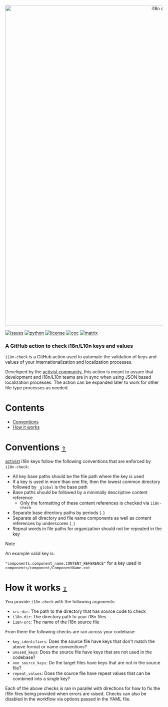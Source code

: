<div align="center">
  <a href="https://github.com/activist-org/i18n-check-action"><img src="https://raw.githubusercontent.com/activist-org/i18n-check-action/main/.github/resources/i18nCheckGitHubBanner.png" width=1024 alt="i18n check logo"></a>
</div>

[![issues](https://img.shields.io/github/issues/activist-org/i18n-check-action?label=%20&logo=github)](https://github.com/activist-org/i18n-check-action/issues)
[![python](https://img.shields.io/badge/Python-4B8BBE.svg?logo=python&logoColor=ffffff)](https://github.com/activist-org/i18n-check-action/blob/main/CONTRIBUTING.md)
[![license](https://img.shields.io/github/license/activist-org/i18n-check-action.svg?label=%20)](https://github.com/activist-org/i18n-check-action/blob/main/LICENSE.txt)
[![coc](https://img.shields.io/badge/Contributor%20Covenant-ff69b4.svg)](https://github.com/activist-org/i18n-check-action/blob/main/.github/CODE_OF_CONDUCT.md)
[![matrix](https://img.shields.io/badge/Matrix-000000.svg?logo=matrix&logoColor=ffffff)](https://matrix.to/#/#activist_community:matrix.org)

### A GitHub action to check i18n/L10n keys and values

`i18n-check` is a GitHub action used to automate the validation of keys and values of your internationalization and localization processes.

Developed by the [activist community](https://github.com/activist-org), this action is meant to assure that development and i18n/L10n teams are in sync when using JSON based localization processes. The action can be expanded later to work for other file type processes as needed.

<a id="contents"></a>

# **Contents**

- [Conventions](#contentions)
- [How it works](#how-it-works)

<a id="conventions"></a>

# Conventions [`⇧`](#contents)

[activist](https://github.com/activist-org/activist) i18n keys follow the following conventions that are enforced by `i18n-check`:

- All key base paths should be the file path where the key is used
- If a key is used in more than one file, then the lowest common directory followed by `_global` is the base path
- Base paths should be followed by a minimally descriptive content reference
  - Only the formatting of these content references is checked via `i18n-check`
- Separate base directory paths by periods (`.`)
- Separate all directory and file name components as well as content references by underscores (`_`)
- Repeat words in file paths for organization should not be repeated in the key

> [!NOTE]
> An example valid key is:
>
> `"components.component_name.CONTENT_REFERENCE"` for a key used in `components/component/ComponentName.ext`

<a id="how-it-works"></a>

# How it works [`⇧`](#contents)

You provide `i18n-check` with the following arguments:

- `src-dir`: The path to the directory that has source code to check
- `i18n-dir`: The directory path to your i18n files
- `i18n-src`: The name of the i18n source file

From there the following checks are ran across your codebase:

- `key_identifiers`: Does the source file have keys that don't match the above format or name conventions?
- `unused_keys`: Does the source file have keys that are not used in the codebase?
- `non_source_keys`: Do the target files have keys that are not in the source file?
- `repeat_values`: Does the source file have repeat values that can be combined into a single key?

Each of the above checks is ran in parallel with directions for how to fix the i18n files being provided when errors are raised. Checks can also be disabled in the workflow via options passed in the YAML file.
